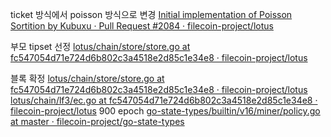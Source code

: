 
ticket 방식에서 poisson 방식으로 변경
[Initial implementation of Poisson Sortition by Kubuxu · Pull Request #2084 · filecoin-project/lotus](https://github.com/filecoin-project/lotus/pull/2084/files)

부모 tipset 선정
[lotus/chain/store/store.go at fc547054d71e724d6b802c3a4518e2d85c1e34e8 · filecoin-project/lotus](https://github.com/filecoin-project/lotus/blob/fc547054d71e724d6b802c3a4518e2d85c1e34e8/chain/store/store.go#L1264)

블록 확정
[lotus/chain/store/store.go at fc547054d71e724d6b802c3a4518e2d85c1e34e8 · filecoin-project/lotus](https://github.com/filecoin-project/lotus/blob/fc547054d71e724d6b802c3a4518e2d85c1e34e8/chain/store/store.go#L803)
[lotus/chain/lf3/ec.go at fc547054d71e724d6b802c3a4518e2d85c1e34e8 · filecoin-project/lotus](https://github.com/filecoin-project/lotus/blob/fc547054d71e724d6b802c3a4518e2d85c1e34e8/chain/lf3/ec.go#L207)
900 epoch
[go-state-types/builtin/v16/miner/policy.go at master · filecoin-project/go-state-types](https://github.com/filecoin-project/go-state-types/blob/master/builtin/v16/miner/policy.go#L53)
